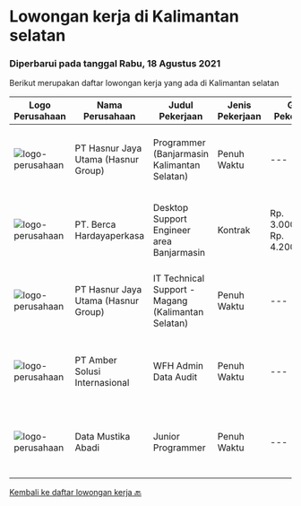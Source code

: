 
  # Lowongan kerja di Kalimantan selatan

  ### Diperbarui pada tanggal Rabu, 18 Agustus 2021

  Berikut merupakan daftar lowongan kerja yang ada di Kalimantan selatan

  |Logo Perusahaan | Nama Perusahaan | Judul Pekerjaan | Jenis Pekerjaan | Gaji Pekerjaan | Lokasi | Deskripsi | Tanggal diunggah | Pranala |
  | -------------- | --------------- | --------------- | --------- | --------- | -------------- | ------- | ----------- | ----------- |
  |![logo-perusahaan](https://image-service-cdn.seek.com.au/ce6f66b5ddea48c0961eddc201a535616844de99/ee4dce1061f3f616224767ad58cb2fc751b8d2dc)|PT Hasnur Jaya Utama (Hasnur Group)|Programmer (Banjarmasin Kalimantan Selatan)|Penuh Waktu|---|Banjarmasin|Job Descriptions:  Develops code and creates customized applications to enhance product based on business needs Investigates and resolves matters of...|Jumat, 13 Agustus 2021|https://www.jobstreet.co.id/id/job/programmer-banjarmasin-kalimantan-selatan-3592525?token=0~2da39dbb-3cd1-4b52-9ace-7c084737a9f5&sectionRank=1&jobId=jobstreet-id-job-3592525|
|![logo-perusahaan](https://image-service-cdn.seek.com.au/0c900ac2b5b1a2cf9bee651ce5d069e68ff14c92/ee4dce1061f3f616224767ad58cb2fc751b8d2dc)|PT. Berca Hardayaperkasa|Desktop Support Engineer area Banjarmasin|Kontrak|Rp. 3.000.000-Rp. 4.200.000|Banjarmasin|Delivery the implementation and provide PC, Printer, and Networking. Analyze and diagnose technical issues and give fast problem resolution Technical...|Jumat, 13 Agustus 2021|https://www.jobstreet.co.id/id/job/desktop-support-engineer-area-banjarmasin-3592627?token=0~2da39dbb-3cd1-4b52-9ace-7c084737a9f5&sectionRank=2&jobId=jobstreet-id-job-3592627|
|![logo-perusahaan](https://image-service-cdn.seek.com.au/ce6f66b5ddea48c0961eddc201a535616844de99/ee4dce1061f3f616224767ad58cb2fc751b8d2dc)|PT Hasnur Jaya Utama (Hasnur Group)|IT Technical Support - Magang (Kalimantan Selatan)|Penuh Waktu|---|Banjarbaru|Requirement: Age between 25 - 28 years old Candidate must possess at least a Bachelor's Degree, Engineering (Computer/Telecommunication) or equivalent...|Selasa, 10 Agustus 2021|https://www.jobstreet.co.id/id/job/it-technical-support-magang-kalimantan-selatan-3597338?token=0~2da39dbb-3cd1-4b52-9ace-7c084737a9f5&sectionRank=3&jobId=jobstreet-id-job-3597338|
|![logo-perusahaan](https://us.123rf.com/450wm/pavelstasevich/pavelstasevich1811/pavelstasevich181101027/112815900-stock-vector-no-image-available-icon-flat-vector.jpg?ver=6)|PT Amber Solusi Internasional|WFH Admin Data Audit|Penuh Waktu|---|Bali|Job Responsibilities: Data extraction, preparation, formula-calculation, formatting, cleaning up (this can be for item master data, pricing, customer...|Rabu, 04 Agustus 2021|https://www.jobstreet.co.id/id/job/wfh-admin-data-audit-3592720?token=0~2da39dbb-3cd1-4b52-9ace-7c084737a9f5&sectionRank=4&jobId=jobstreet-id-job-3592720|
|![logo-perusahaan](https://image-service-cdn.seek.com.au/3e5fecba6d669c5692a95e963ae9050983e92375/ee4dce1061f3f616224767ad58cb2fc751b8d2dc)|Data Mustika Abadi|Junior Programmer|Penuh Waktu|---|Banjarmasin|Persyaratan: Menguasai JS,PHP, CSS Menguasai database Mssql Server &amp; MySql Mampu dan bisa dengan RadStudio 10.3 menjadi nilai plus Mampu dan bisa...|Selasa, 03 Agustus 2021|https://www.jobstreet.co.id/id/job/junior-programmer-3592100?token=0~2da39dbb-3cd1-4b52-9ace-7c084737a9f5&sectionRank=5&jobId=jobstreet-id-job-3592100|


  [Kembali ke daftar lowongan kerja 🔙](../README.md#daftar-lowongan-kerja)
  